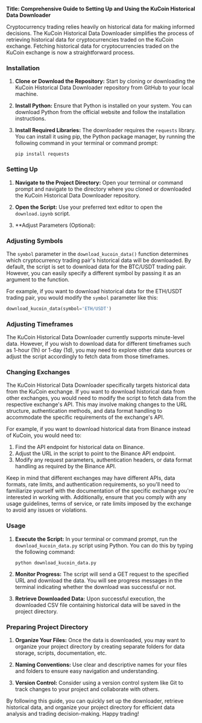 **Title: Comprehensive Guide to Setting Up and Using the KuCoin Historical Data Downloader**

Cryptocurrency trading relies heavily on historical data for making informed decisions. The KuCoin Historical Data Downloader simplifies the process of retrieving historical data for cryptocurrencies traded on the KuCoin exchange. Fetching historical data for cryptocurrencies traded on the KuCoin exchange is now a straightforward process.

### Installation

1. **Clone or Download the Repository:** Start by cloning or downloading the KuCoin Historical Data Downloader repository from GitHub to your local machine.

2. **Install Python:** Ensure that Python is installed on your system. You can download Python from the official website and follow the installation instructions.

3. **Install Required Libraries:** The downloader requires the `requests` library. You can install it using pip, the Python package manager, by running the following command in your terminal or command prompt:
   ```
   pip install requests
   ```

### Setting Up

1. **Navigate to the Project Directory:** Open your terminal or command prompt and navigate to the directory where you cloned or downloaded the KuCoin Historical Data Downloader repository.

2. **Open the Script:** Use your preferred text editor to open the `download.ipynb` script.

3. **Adjust Parameters (Optional):

### Adjusting Symbols

The `symbol` parameter in the `download_kucoin_data()` function determines which cryptocurrency trading pair's historical data will be downloaded. By default, the script is set to download data for the BTC/USDT trading pair. However, you can easily specify a different symbol by passing it as an argument to the function.

For example, if you want to download historical data for the ETH/USDT trading pair, you would modify the `symbol` parameter like this:
```python
download_kucoin_data(symbol='ETH/USDT')
```

### Adjusting Timeframes

The KuCoin Historical Data Downloader currently supports minute-level data. However, if you wish to download data for different timeframes such as 1-hour (1h) or 1-day (1d), you may need to explore other data sources or adjust the script accordingly to fetch data from those timeframes.

### Changing Exchanges

The KuCoin Historical Data Downloader specifically targets historical data from the KuCoin exchange. If you want to download historical data from other exchanges, you would need to modify the script to fetch data from the respective exchange's API. This may involve making changes to the URL structure, authentication methods, and data format handling to accommodate the specific requirements of the exchange's API.

For example, if you want to download historical data from Binance instead of KuCoin, you would need to:

1. Find the API endpoint for historical data on Binance.
2. Adjust the URL in the script to point to the Binance API endpoint.
3. Modify any request parameters, authentication headers, or data format handling as required by the Binance API.

Keep in mind that different exchanges may have different APIs, data formats, rate limits, and authentication requirements, so you'll need to familiarize yourself with the documentation of the specific exchange you're interested in working with. Additionally, ensure that you comply with any usage guidelines, terms of service, or rate limits imposed by the exchange to avoid any issues or violations.

### Usage

1. **Execute the Script:** In your terminal or command prompt, run the `download_kucoin_data.py` script using Python. You can do this by typing the following command:
   ```
   python download_kucoin_data.py
   ```
2. **Monitor Progress:** The script will send a GET request to the specified URL and download the data. You will see progress messages in the terminal indicating whether the download was successful or not.

3. **Retrieve Downloaded Data:** Upon successful execution, the downloaded CSV file containing historical data will be saved in the project directory.

### Preparing Project Directory

1. **Organize Your Files:** Once the data is downloaded, you may want to organize your project directory by creating separate folders for data storage, scripts, documentation, etc.

2. **Naming Conventions:** Use clear and descriptive names for your files and folders to ensure easy navigation and understanding.

3. **Version Control:** Consider using a version control system like Git to track changes to your project and collaborate with others.

By following this guide, you can quickly set up the downloader, retrieve historical data, and organize your project directory for efficient data analysis and trading decision-making. Happy trading!
